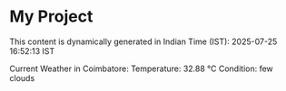 # My Project

This content is dynamically generated in Indian Time (IST): 2025-07-25 16:52:13 IST


Current Weather in Coimbatore:
Temperature: 32.88 °C
Condition: few clouds
